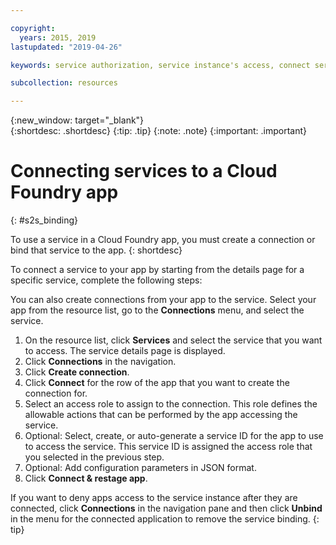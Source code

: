 ```yaml
---

copyright:
  years: 2015, 2019
lastupdated: "2019-04-26"

keywords: service authorization, service instance's access, connect service to app

subcollection: resources

---
```


{:new_window: target="_blank"}  
{:shortdesc: .shortdesc}
{:tip: .tip}
{:note: .note}
{:important: .important}

# Connecting services to a Cloud Foundry app
{: #s2s_binding}

To use a service in a Cloud Foundry app, you must create a connection or bind that service to the app.
{: shortdesc}

To connect a service to your app by starting from the details page for a specific service, complete the following steps:

You can also create connections from your app to the service. Select your app from the resource list, go to the **Connections** menu, and select the service.

1. On the resource list, click **Services** and select the service that you want to access. The service details page is displayed.
2. Click **Connections** in the navigation.
3. Click **Create connection**.
4. Click **Connect** for the row of the app that you want to create the connection for.
5. Select an access role to assign to the connection. This role defines the allowable actions that can be performed by the app accessing the service.
6. Optional: Select, create, or auto-generate a service ID for the app to use to access the service. This service ID is assigned the access role that you selected in the previous step.
7. Optional: Add configuration parameters in JSON format.
8. Click **Connect & restage app**.

If you want to deny apps access to the service instance after they are connected, click **Connections** in the navigation pane and then click **Unbind** in the menu for the connected application to remove the service binding.
{: tip}
